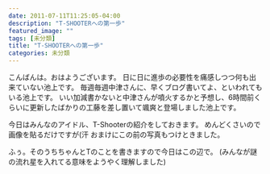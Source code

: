 ```yaml
---
date: 2011-07-11T11:25:05-04:00
description: "T-SHOOTERへの第一歩"
featured_image: ""
tags: [未分類]
title: "T-SHOOTERへの第一歩"
categories: 未分類
---
```


こんばんは。おはようございます。
日に日に進歩の必要性を痛感しつつ何も出来ていない池上です。
毎週毎週中津さんに、早くブログ書いてよ、といわれてもいる池上です。
いい加減書かないと中津さんが噴火するかと予想し、6時間前くらいに更新したばかりの工藤を差し置いて颯爽と登場しました池上です。


今日はみんなのアイドル、T-Shooterの紹介をしておきます。
めんどくさいので画像を貼るだけですが(汗
おまけにこの前の写真もつけときました。

ふぅ。そのうちちゃんとTのことを書きますので今日はこの辺で。
(みんなが謎の流れ星を入れてる意味をようやく理解しました)
